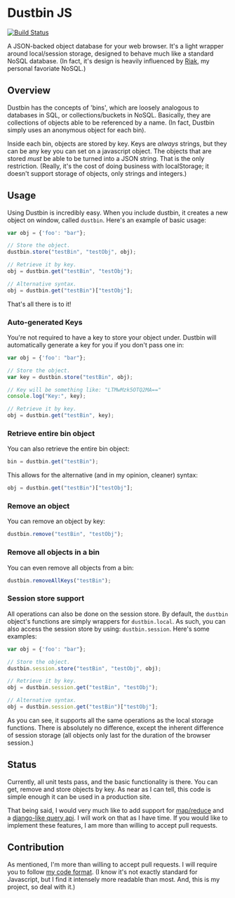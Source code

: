 # Dustbin JS

[![Build Status](https://travis-ci.org/Morgul/dustbin.png?branch=master)](https://travis-ci.org/Morgul/dustbin)

A JSON-backed object database for your web browser. It's a light wrapper around local/session storage, designed to
behave much like a standard NoSQL database. (In fact, it's design is heavily influenced by [Riak](http://basho.com/riak/),
my personal favoriate NoSQL.)

## Overview

Dustbin has the concepts of 'bins', which are loosely analogous to databases in SQL, or collections/buckets in NoSQL.
Basically, they are collections of objects able to be referenced by a name. (In fact, Dustbin simply uses an anonymous
object for each bin).

Inside each bin, objects are stored by key. Keys are _always_ strings, but they can be any key you can set on a
javascript object. The objects that are stored _must_ be able to be turned into a JSON string. That is the only
restriction. (Really, it's the cost of doing business with localStorage; it doesn't support storage of objects,
only strings and integers.)

## Usage

Using Dustbin is incredibly easy. When you include dustbin, it creates a new object on window, called `dustbin`. Here's
an example of basic usage:

```javascript
var obj = {'foo': "bar"};

// Store the object.
dustbin.store("testBin", "testObj", obj);

// Retrieve it by key.
obj = dustbin.get("testBin", "testObj");

// Alternative syntax.
obj = dustbin.get("testBin")["testObj"];
```

That's all there is to it!

### Auto-generated Keys

You're not required to have a key to store your object under. Dustbin will automatically generate a key for you if you
don't pass one in:

```javascript
var obj = {'foo': "bar"};

// Store the object.
var key = dustbin.store("testBin", obj);

// Key will be something like: "LTMwMzk5OTQ2MA=="
console.log("Key:", key);

// Retrieve it by key.
obj = dustbin.get("testBin", key);
```

### Retrieve entire bin object

You can also retrieve the entire bin object:

```javascript
bin = dustbin.get("testBin");
```

This allows for the alternative (and in my opinion, cleaner) syntax:

```javascript
obj = dustbin.get("testBin")["testObj"];
```

### Remove an object

You can remove an object by key:

```javascript
dustbin.remove("testBin", "testObj");
```

### Remove all objects in a bin

You can even remove all objects from a bin:

```javascript
dustbin.removeAllKeys("testBin");
```

### Session store support

All operations can also be done on the session store. By default, the `dustbin` object's functions are simply wrappers
for `dustbin.local`. As such, you can also access the session store by using: `dustbin.session`. Here's some examples:

```javascript
var obj = {'foo': "bar"};

// Store the object.
dustbin.session.store("testBin", "testObj", obj);

// Retrieve it by key.
obj = dustbin.session.get("testBin", "testObj");

// Alternative syntax.
obj = dustbin.session.get("testBin")["testObj"];
```

As you can see, it supports all the same operations as the local storage functions. There is absolutely no difference,
except the inherent difference of session storage (all objects only last for the duration of the browser session.)

## Status

Currently, all unit tests pass, and the basic functionality is there. You can get, remove and store objects by key. As
near as I can tell, this code is simple enough it can be used in a production site.

That being said, I would very much like to add support for [map/reduce](http://docs.basho.com/riak/latest/tutorials/querying/MapReduce/)
and a [django-like query api](https://docs.djangoproject.com/en/dev/ref/models/querysets/#id4). I will work on that as
I have time. If you would like to implement these features, I am more than willing to accept pull requests.

## Contribution

As mentioned, I'm more than willing to accept pull requests. I will require you to follow [my code format](/wiki/Code-Style).
(I know it's not exactly standard for Javascript, but I find it intensely more readable than most. And, this is my
project, so  deal with it.)
